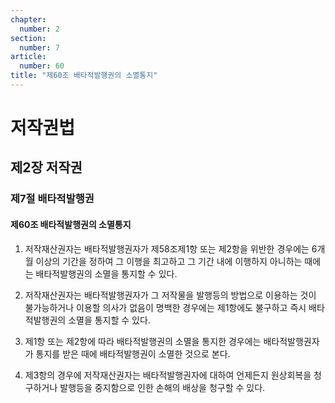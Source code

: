```yaml
---
chapter:
  number: 2
section:
  number: 7
article:
  number: 60
title: "제60조 배타적발행권의 소멸통지"
---
```

# 저작권법

## 제2장 저작권

### 제7절 배타적발행권

#### 제60조 배타적발행권의 소멸통지

1. 저작재산권자는 배타적발행권자가 제58조제1항 또는 제2항을 위반한 경우에는 6개월 이상의 기간을 정하여 그 이행을 최고하고 그 기간 내에 이행하지 아니하는 때에는 배타적발행권의 소멸을 통지할 수 있다.

2. 저작재산권자는 배타적발행권자가 그 저작물을 발행등의 방법으로 이용하는 것이 불가능하거나 이용할 의사가 없음이 명백한 경우에는 제1항에도 불구하고 즉시 배타적발행권의 소멸을 통지할 수 있다.

3. 제1항 또는 제2항에 따라 배타적발행권의 소멸을 통지한 경우에는 배타적발행권자가 통지를 받은 때에 배타적발행권이 소멸한 것으로 본다.

4. 제3항의 경우에 저작재산권자는 배타적발행권자에 대하여 언제든지 원상회복을 청구하거나 발행등을 중지함으로 인한 손해의 배상을 청구할 수 있다.
